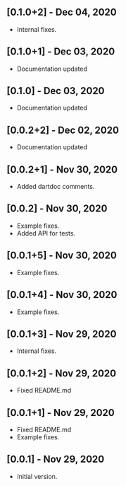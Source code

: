 ## [0.1.0+2] - Dec 04, 2020

* Internal fixes.

## [0.1.0+1] - Dec 03, 2020

* Documentation updated

## [0.1.0] - Dec 03, 2020

* Documentation updated

## [0.0.2+2] - Dec 02, 2020

* Documentation updated

## [0.0.2+1] - Nov 30, 2020

* Added dartdoc comments.

## [0.0.2] - Nov 30, 2020

* Example fixes.
* Added API for tests.

## [0.0.1+5] - Nov 30, 2020

* Example fixes.

## [0.0.1+4] - Nov 30, 2020

* Example fixes.

## [0.0.1+3] - Nov 29, 2020

* Internal fixes.

## [0.0.1+2] - Nov 29, 2020

* Fixed README.md

## [0.0.1+1] - Nov 29, 2020

* Fixed README.md
* Example fixes.

## [0.0.1] - Nov 29, 2020

* Initial version.